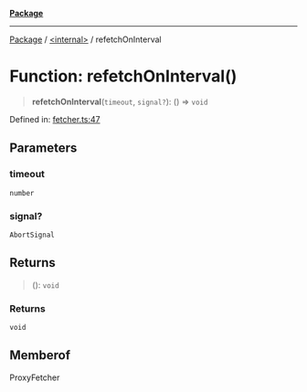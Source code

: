 [**Package**](../../README.md)

***

[Package](../../globals.md) / [\<internal\>](../README.md) / refetchOnInterval

# Function: refetchOnInterval()

> **refetchOnInterval**(`timeout`, `signal?`): () => `void`

Defined in: [fetcher.ts:47](https://github.com/AlexXanderGrib/proxy-master/blob/ca5aa337e3a3c6ac87453a9ce0f2477b801f4bc9/src/fetcher.ts#L47)

## Parameters

### timeout

`number`

### signal?

`AbortSignal`

## Returns

> (): `void`

### Returns

`void`

## Memberof

ProxyFetcher
